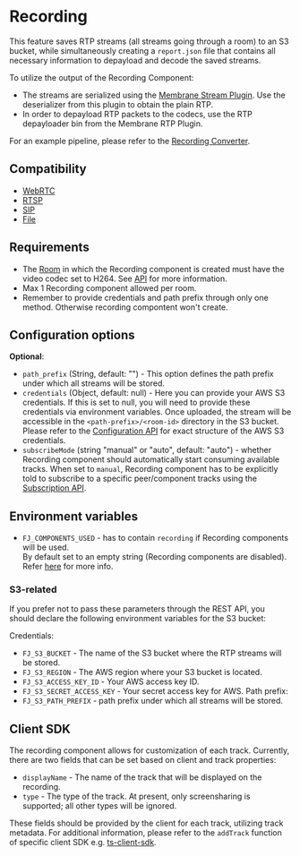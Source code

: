 # Recording
This feature saves RTP streams (all streams going through a room) to an S3 bucket, while simultaneously creating a `report.json` file that contains all necessary information to depayload and decode the saved streams.

To utilize the output of the Recording Component:
* The streams are serialized using the  [Membrane Stream Plugin](https://github.com/membraneframework/membrane_stream_plugin). Use the deserializer from this plugin to obtain the plain RTP.
* In order to depayload RTP packets to the codecs, use the RTP depayloader bin from the Membrane RTP Plugin.

For an example pipeline, please refer to the [Recording Converter](https://github.com/fishjam-dev/recording-converter).

## Compatibility

* [WebRTC](../peers/webrtc.md)
* [RTSP](./rtsp.md)
* [SIP](./sip.md)
* [File](./file.md)

## Requirements

* The [Room](../../introduction/basic_concepts\#room) in which the Recording component is created must have the video codec set to H264.
See [API](../../for_developers/api_reference/rest_api#tag/room/operation/create_room) for more information.
* Max 1 Recording component allowed per room.
* Remember to provide credentials and path prefix through only one method. Otherwise recording compontent won't create.

## Configuration options

**Optional**:

* `path_prefix` (String, default: "") - This option defines the path prefix under which all streams will be stored.
* `credentials` (Object, default: null) - Here you can provide your AWS S3 credentials. 
If this is set to null, you will need to provide these credentials via environment variables.
Once uploaded, the stream will be accessible in the `<path-prefix>/<room-id>` directory in the S3 bucket.
Please refer to the [Configuration API](../../for_developers/api_reference/rest_api#tag/room/operation/add_component) for exact structure of the AWS S3 credentials.
* `subscribeMode` (string "manual" or "auto", default: "auto") - whether Recording component should automatically start consuming available tracks.
When set to `manual`, Recording component has to be explicitly told to subscribe to a specific peer/component tracks using 
the [Subscription API](../../for_developers/api_reference/rest_api#tag/room/operation/subscribe_to).

## Environment variables

* `FJ_COMPONENTS_USED` - has to contain `recording` if Recording components will be used.<br/>
By default set to an empty string (Recording components are disabled).<br/>
Refer [here](../installation.md#environment-variables) for more info.

### S3-related

If you prefer not to pass these parameters through the REST API, you should declare the following environment variables for the S3 bucket:

Credentials:
* `FJ_S3_BUCKET` - The name of the S3 bucket where the RTP streams will be stored.
* `FJ_S3_REGION` - The AWS region where your S3 bucket is located.
* `FJ_S3_ACCESS_KEY_ID` - Your AWS access key ID.
* `FJ_S3_SECRET_ACCESS_KEY` - Your secret access key for AWS. 
Path prefix:
* `FJ_S3_PATH_PREFIX` - path prefix under which all streams will be stored.

## Client SDK

The recording component allows for customization of each track. Currently, there are two fields that can be set based on client and track properties:

* `displayName` - The name of the track that will be displayed on the recording.
* `type` - The type of the track. At present, only screensharing is supported; all other types will be ignored.
  
These fields should be provided by the client for each track, utilizing track metadata. For additional information, please refer to the `addTrack` function of specific client SDK e.g.  [ts-client-sdk](https://fishjam-dev.github.io/ts-client-sdk/classes/FishjamClient.html#addTrack).